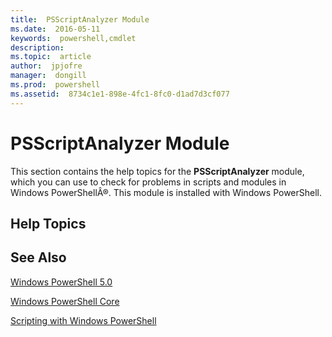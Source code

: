 ```yaml
---
title:  PSScriptAnalyzer Module
ms.date:  2016-05-11
keywords:  powershell,cmdlet
description:  
ms.topic:  article
author:  jpjofre
manager:  dongill
ms.prod:  powershell
ms.assetid:  8734c1e1-898e-4fc1-8fc0-d1ad7d3cf077
---
```


# PSScriptAnalyzer Module
This section contains the help topics for the **PSScriptAnalyzer** module, which you can use to check for problems in scripts and modules in Windows PowerShellÂ®. This module is installed with Windows PowerShell.

## Help Topics

## See Also
[Windows PowerShell 5.0](Windows-PowerShell-5.0.md)

[Windows PowerShell Core](https://technet.microsoft.com/en-us/library/4b75f1e4-f327-48f3-92ab-bf5435094d41)

[Scripting with Windows PowerShell](../../getting-started/fundamental/Scripting-with-Windows-PowerShell.md)

